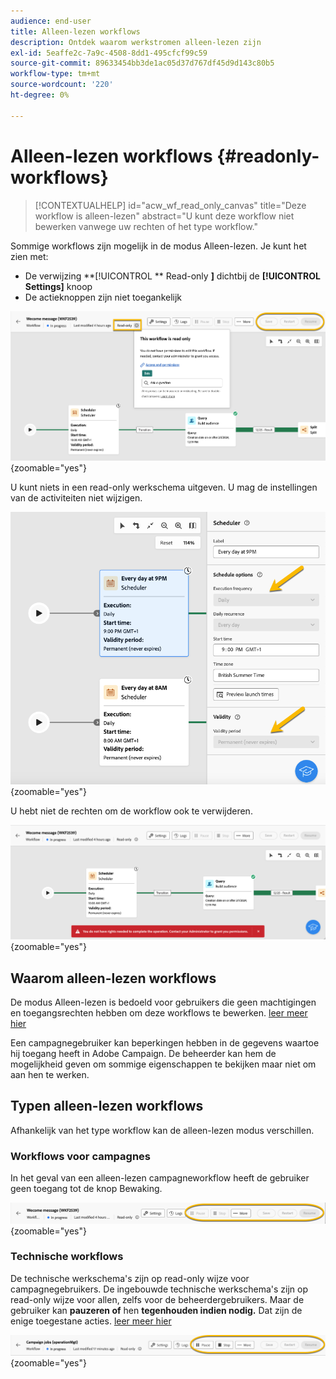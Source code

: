 ```yaml
---
audience: end-user
title: Alleen-lezen workflows
description: Ontdek waarom werkstromen alleen-lezen zijn
exl-id: 5eaffe2c-7a9c-4508-8dd1-495cfcf99c59
source-git-commit: 89633454bb3de1ac05d37d767df45d9d143c80b5
workflow-type: tm+mt
source-wordcount: '220'
ht-degree: 0%

---
```


# Alleen-lezen workflows {#readonly-workflows}

>[!CONTEXTUALHELP]
>id="acw_wf_read_only_canvas"
>title="Deze workflow is alleen-lezen"
>abstract="U kunt deze workflow niet bewerken vanwege uw rechten of het type workflow."

Sommige workflows zijn mogelijk in de modus Alleen-lezen. Je kunt het zien met:

- De verwijzing **[!UICONTROL ** Read-only **]** dichtbij de **[!UICONTROL Settings]** knoop
- De actieknoppen zijn niet toegankelijk

![](assets/readonly-workflow.png){zoomable="yes"}

U kunt niets in een read-only werkschema uitgeven. U mag de instellingen van de activiteiten niet wijzigen.


![](assets/scheduler-readonly.png){zoomable="yes"}


U hebt niet de rechten om de workflow ook te verwijderen.

![](assets/readonly-rights.png){zoomable="yes"}

## Waarom alleen-lezen workflows

De modus Alleen-lezen is bedoeld voor gebruikers die geen machtigingen en toegangsrechten hebben om deze workflows te bewerken. [ leer meer hier ](../get-started/permissions.md)

Een campagnegebruiker kan beperkingen hebben in de gegevens waartoe hij toegang heeft in Adobe Campaign. De beheerder kan hem de mogelijkheid geven om sommige eigenschappen te bekijken maar niet om aan hen te werken.

## Typen alleen-lezen workflows

Afhankelijk van het type workflow kan de alleen-lezen modus verschillen.

### Workflows voor campagnes

In het geval van een alleen-lezen campagneworkflow heeft de gebruiker geen toegang tot de knop Bewaking.

![](assets/readonly-campaign-workflow.png){zoomable="yes"}

### Technische workflows

De technische werkschema&#39;s zijn op read-only wijze voor campagnegebruikers.
De ingebouwde technische werkschema&#39;s zijn op read-only wijze voor allen, zelfs voor de beheerdergebruikers. Maar de gebruiker kan **pauzeren of** hen **tegenhouden indien nodig.** Dat zijn de enige toegestane acties. [ leer meer hier ](https://experienceleague.adobe.com/en/docs/campaign/automation/workflows/introduction/wf-type/technical-workflows)

![](assets/readonly-technical-workflow.png){zoomable="yes"}
